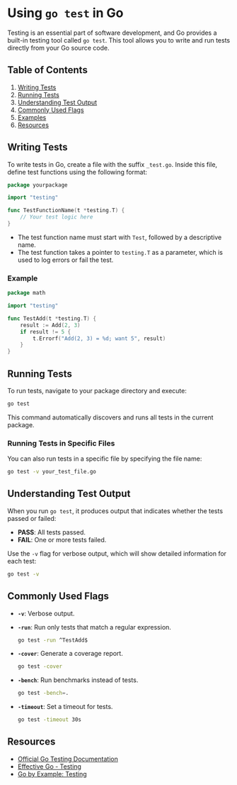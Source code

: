# Using `go test` in Go

Testing is an essential part of software development, and Go provides a built-in testing tool called `go test`. This tool allows you to write and run tests directly from your Go source code.

## Table of Contents
1. [Writing Tests](#writing-tests)
2. [Running Tests](#running-tests)
3. [Understanding Test Output](#understanding-test-output)
4. [Commonly Used Flags](#commonly-used-flags)
5. [Examples](#examples)
6. [Resources](#resources)

## Writing Tests

To write tests in Go, create a file with the suffix `_test.go`. Inside this file, define test functions using the following format:

```go
package yourpackage

import "testing"

func TestFunctionName(t *testing.T) {
    // Your test logic here
}
```

- The test function name must start with `Test`, followed by a descriptive name.
- The test function takes a pointer to `testing.T` as a parameter, which is used to log errors or fail the test.

### Example

```go
package math

import "testing"

func TestAdd(t *testing.T) {
    result := Add(2, 3)
    if result != 5 {
        t.Errorf("Add(2, 3) = %d; want 5", result)
    }
}
```

## Running Tests

To run tests, navigate to your package directory and execute:

```bash
go test
```

This command automatically discovers and runs all tests in the current package.

### Running Tests in Specific Files

You can also run tests in a specific file by specifying the file name:

```bash
go test -v your_test_file.go
```

## Understanding Test Output

When you run `go test`, it produces output that indicates whether the tests passed or failed:

- **PASS**: All tests passed.
- **FAIL**: One or more tests failed.

Use the `-v` flag for verbose output, which will show detailed information for each test:

```bash
go test -v
```

## Commonly Used Flags

- **`-v`**: Verbose output.
- **`-run`**: Run only tests that match a regular expression.

  ```bash
  go test -run ^TestAdd$
  ```

- **`-cover`**: Generate a coverage report.

  ```bash
  go test -cover
  ```

- **`-bench`**: Run benchmarks instead of tests.

  ```bash
  go test -bench=.
  ```

- **`-timeout`**: Set a timeout for tests.

  ```bash
  go test -timeout 30s
  ```

## Resources

- [Official Go Testing Documentation](https://pkg.go.dev/testing)
- [Effective Go - Testing](https://golang.org/doc/effective_go.html#testing)
- [Go by Example: Testing](https://gobyexample.com/testing)